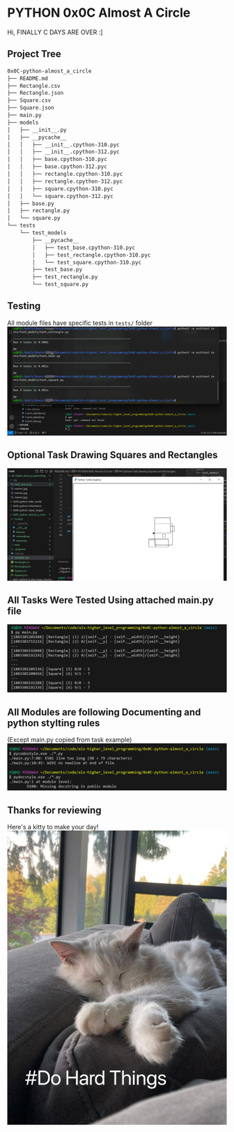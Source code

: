 # PYTHON 0x0C Almost A Circle
Hi, FINALLY C DAYS ARE OVER :] 

## Project Tree
```bash
0x0C-python-almost_a_circle
├── README.md
├── Rectangle.csv
├── Rectangle.json
├── Square.csv
├── Square.json
├── main.py
├── models
│   ├── __init__.py
│   ├── __pycache__
│   │   ├── __init__.cpython-310.pyc
│   │   ├── __init__.cpython-312.pyc
│   │   ├── base.cpython-310.pyc
│   │   ├── base.cpython-312.pyc
│   │   ├── rectangle.cpython-310.pyc
│   │   ├── rectangle.cpython-312.pyc
│   │   ├── square.cpython-310.pyc
│   │   └── square.cpython-312.pyc
│   ├── base.py
│   ├── rectangle.py
│   └── square.py
└── tests
    └── test_models
        ├── __pycache__
        │   ├── test_base.cpython-310.pyc
        │   ├── test_rectangle.cpython-310.pyc
        │   └── test_square.cpython-310.pyc
        ├── test_base.py
        ├── test_rectangle.py
        └── test_square.py
```

## Testing
All module files have specific tests in `tests/` folder
![tests](../.res/0x0C_tests.png)

## Optional Task Drawing Squares and Rectangles
![drawing](../.res/0x0C_drawing.png)

## All Tasks Were Tested Using attached main.py file
![testing](../.res/0x0C_testing.png)

## All Modules are following Documenting and python stylting rules
(Except main.py copied from task example)
![doc](../.res/0x0C_Doc.png)

## Thanks for reviewing
Here's a kitty to make your day!
![kitty](../.res/kitty.jpg)